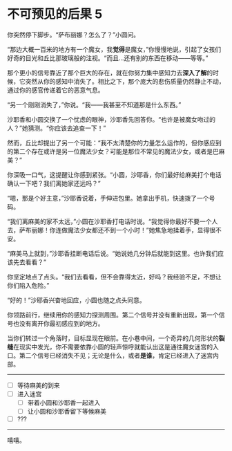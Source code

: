 # 不可预见的后果 5

你突然停下脚步。“萨布丽娜？怎么了？”小圆问。

“那边大概一百米的地方有一个魔女，我**觉得**是魔女，”你慢慢地说，引起了女孩们好奇的目光和丘比那玻璃般的注视。“而且...还有别的东西在移动——等等。”

那个更小的信号靠近了那个巨大的存在，就在你努力集中感知力去**深入了解**的时候，它突然从你的感知中消失了。相比之下，那个庞大的悲伤质量仍然静止不动，通过你的感官传递着它的恶意气息。

“另一个刚刚消失了，”你说。“我——我甚至不知道那是什么东西。”

沙耶香和小圆交换了一个忧虑的眼神，沙耶香先回答你。“也许是被魔女吻过的人？”她猜测。“你应该去追查一下！”

然而，丘比却提出了另一个可能：“我不太清楚你的力量怎么运作的，但你感应到的第二个存在或许是另一位魔法少女？可能是那位不常见的魔法少女，或者是巴麻美？”

你深吸一口气，这提醒让你感到紧张。“小圆，沙耶香，你们最好给麻美打个电话确认一下吧？我们离她家还远吗？”

“嗯，那是个好主意，”沙耶香说着，手伸进包里。她拿出手机，快速拨了一个号码。

“我们离麻美的家不太远，”小圆在沙耶香打电话时说。“我觉得你最好不要一个人去，萨布丽娜！你连做魔法少女都还不到一个小时！”她焦急地揉着手，显得很不安。

“麻美马上就到，”沙耶香挂断电话后说。“她说她几分钟后就能到这里。也许我们应该先去看看？”

你坚定地点了点头。“我们去看看，但不会靠得太近，好吗？我经验不足，不想让你们陷入危险。”

“好的！”沙耶香兴奋地回应，小圆也随之点头同意。

你领路前行，继续用你的感知力探测周围。第二个信号并没有重新出现，第一个信号也没有离开你最初感应到的地方。

当你们转过一个角落时，目标显现在眼前。在小巷中间，一个奇异的几何形状的**裂缝**在现实中发光，你不需要依靠小圆的轻声惊呼就能认出这是通往魔女迷宫的入口。第二个信号已经消失不见；无论是什么，或者**是谁**，肯定已经进入了迷宫内部。

---

- [ ] 等待麻美的到来
- [ ] 进入迷宫
  - [ ] 带着小圆和沙耶香一起进入
  - [ ] 让小圆和沙耶香留下等候麻美
- [ ] ???

---

嘻嘻。
